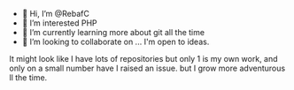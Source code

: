 - 👋 Hi, I’m @RebafC
- 👀 I’m interested PHP
- 🌱 I’m currently learning more about git all the time
- 💞️ I’m looking to collaborate on ... I'm open to ideas.

It might look like I have lots of repositories but only 1 is my own work, and only on a small number have I raised an issue. but I grow more adventurous ll the time.
<!---
- 📫 How to reach me ...

RebafC/RebafC is a ✨ special ✨ repository because its `README.md` (this file) appears on your GitHub profile.
You can click the Preview link to take a look at your changes.
--->
